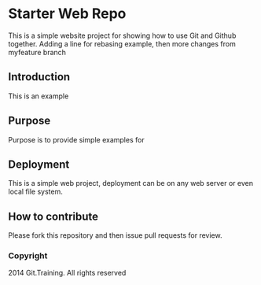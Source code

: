 # Starter Web Repo

This is a simple website project for 
showing how to use Git and Github together. Adding a line for rebasing example, then more changes
from myfeature branch

## Introduction

This is an example 

## Purpose

Purpose is to provide simple examples for

## Deployment

This is a simple web project, deployment can be on any web server or even local
file system.

## How to contribute

Please fork this repository and then issue pull requests for review.

### Copyright

2014 Git.Training. All rights reserved